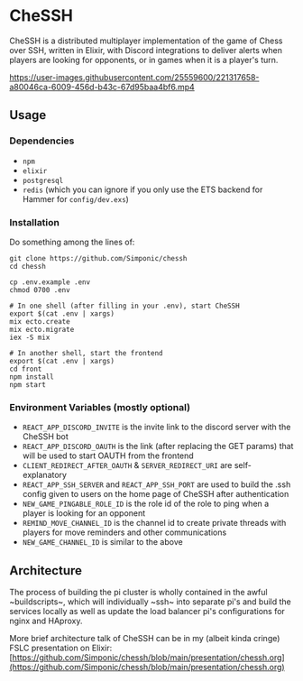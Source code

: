 # CheSSH

CheSSH is a distributed multiplayer implementation of the game of Chess over SSH, 
written in Elixir, with Discord integrations to deliver alerts when players are 
looking for opponents, or in games when it is a player's turn.

https://user-images.githubusercontent.com/25559600/221317658-a80046ca-6009-456d-b43c-67d95baa4bf6.mp4

## Usage

### Dependencies
+ `npm`
+ `elixir`
+ `postgresql`
+ `redis` (which you can ignore if you only use the ETS backend for Hammer for 
  `config/dev.exs`)

### Installation

Do something among the lines of:

```
git clone https://github.com/Simponic/chessh
cd chessh

cp .env.example .env
chmod 0700 .env

# In one shell (after filling in your .env), start CheSSH
export $(cat .env | xargs)
mix ecto.create
mix ecto.migrate
iex -S mix

# In another shell, start the frontend
export $(cat .env | xargs)
cd front
npm install
npm start
```

### Environment Variables (mostly optional)
+ `REACT_APP_DISCORD_INVITE` is the invite link to the discord server with the 
  CheSSH bot
+ `REACT_APP_DISCORD_OAUTH` is the link (after replacing the GET params) that will 
  be used to start OAUTH from the frontend
+ `CLIENT_REDIRECT_AFTER_OAUTH` & `SERVER_REDIRECT_URI` are self-explanatory
+ `REACT_APP_SSH_SERVER` and `REACT_APP_SSH_PORT` are used to build the .ssh config
  given to users on the home page of CheSSH after authentication
+ `NEW_GAME_PINGABLE_ROLE_ID` is the role id of the role to ping when a player is
  looking for an opponent
+ `REMIND_MOVE_CHANNEL_ID` is the channel id to create private threads with players
  for move reminders and other communications
+ `NEW_GAME_CHANNEL_ID` is similar to the above

## Architecture
The process of building the pi cluster is wholly contained in the awful 
~buildscripts~, which will individually ~ssh~ into separate pi's and build the 
services locally as well as update the load balancer pi's configurations for nginx 
and HAproxy.

More brief architecture talk of CheSSH can be in my (albeit kinda cringe) FSLC 
presentation on Elixir:
[https://github.com/Simponic/chessh/blob/main/presentation/chessh.org](https://github.com/Simponic/chessh/blob/main/presentation/chessh.org)
